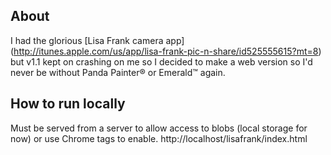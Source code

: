 ## About
I had the glorious [Lisa Frank camera app] (http://itunes.apple.com/us/app/lisa-frank-pic-n-share/id525555615?mt=8) but v1.1 kept on crashing on me so I decided to make a web version so I'd never be without Panda Painter&reg; or Emerald&trade; again.

## How to run locally
Must be served from a server to allow access to blobs (local storage for now) or use Chrome tags to enable.
http://localhost/lisafrank/index.html